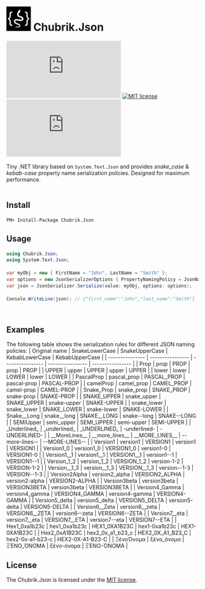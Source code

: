 ﻿# [![Chubrik.Json project](https://raw.githubusercontent.com/chubrik/Json/main/icon.png)](#) Chubrik.Json
[![NuGet package](https://img.shields.io/nuget/v/Chubrik.Json)](https://www.nuget.org/packages/Chubrik.Json/)
[![MIT license](https://img.shields.io/github/license/chubrik/Json)](https://github.com/chubrik/Json/blob/main/LICENSE)
[![NuGet downloads](https://img.shields.io/nuget/dt/Chubrik.Json)](https://www.nuget.org/packages/Chubrik.Json/)

Tiny .NET library based on `System.Text.Json` and provides *snake_case* &amp; *kebab-case*
property name serialization policies. Designed for maximum performance.
<br><br>

## Install
```
PM> Install-Package Chubrik.Json
```

## Usage
```csharp
using Chubrik.Json;
using System.Text.Json;

var myObj = new { FirstName = "John", LastName = "Smith" };
var options = new JsonSerializerOptions { PropertyNamingPolicy = JsonNamingPolicies.SnakeLowerCase };
var json = JsonSerializer.Serialize(value: myObj, options: options);

Console.WriteLine(json); // {"first_name":"John","last_name":"Smith"}
```
<br>

## Examples
The following table shows the serialization rules for different JSON naming policies:
| Original name   | SnakeLowerCase   | SnakeUpperCase   | KebabLowerCase   | KebabUpperCase   |
| --------------- | ---------------- | ---------------- | ---------------- | ---------------- |
| Prop            | prop             | PROP             | prop             | PROP             |
| UPPER           | upper            | UPPER            | upper            | UPPER            |
| lower           | lower            | LOWER            | lower            | LOWER            |
| PascalProp      | pascal_prop      | PASCAL_PROP      | pascal-prop      | PASCAL-PROP      |
| camelProp       | camel_prop       | CAMEL_PROP       | camel-prop       | CAMEL-PROP       |
| Snake_Prop      | snake_prop       | SNAKE_PROP       | snake-prop       | SNAKE-PROP       |
| SNAKE_UPPER     | snake_upper      | SNAKE_UPPER      | snake-upper      | SNAKE-UPPER      |
| snake_lower     | snake_lower      | SNAKE_LOWER      | snake-lower      | SNAKE-LOWER      |
| Snake__Long     | snake__long      | SNAKE__LONG      | snake--long      | SNAKE--LONG      |
| SEMIUpper       | semi_upper       | SEMI_UPPER       | semi-upper       | SEMI-UPPER       |
| \_Underlined_   | \_underlined_    | \_UNDERLINED_    | -underlined-     | -UNDERLINED-     |
| \_\_MoreLines__ | \_\_more_lines__ | \_\_MORE_LINES__ | --more-lines--   | --MORE-LINES--   |
| Version1        | version1         | VERSION1         | version1         | VERSION1         |
| Version1_0      | version1_0       | VERSION1_0       | version1-0       | VERSION1-0       |
| Version1__1     | version1__1      | VERSION1__1      | version1--1      | VERSION1--1      |
| Version_1_2     | version_1_2      | VERSION_1_2      | version-1-2      | VERSION-1-2      |
| Version__1_3    | version__1_3     | VERSION__1_3     | version--1-3     | VERSION--1-3     |
| Version2Alpha   | version2_alpha   | VERSION2_ALPHA   | version2-alpha   | VERSION2-ALPHA   |
| Version3beta    | version3beta     | VERSION3BETA     | version3beta     | VERSION3BETA     |
| Version4_Gamma  | version4_gamma   | VERSION4_GAMMA   | version4-gamma   | VERSION4-GAMMA   |
| Version5_delta  | version5_delta   | VERSION5_DELTA   | version5-delta   | VERSION5-DELTA   |
| Version6__Zeta  | version6__zeta   | VERSION6__ZETA   | version6--zeta   | VERSION6--ZETA   |
| Version7__eta   | version7__eta    | VERSION7__ETA    | version7--eta    | VERSION7--ETA    |
| Hex1_0xa1b23c   | hex1_0xa1b23c    | HEX1_0XA1B23C    | hex1-0xa1b23c    | HEX1-0XA1B23C    |
| Hex2_0xA1B23C   | hex2_0x_a1_b23_c | HEX2_0X_A1_B23_C | hex2-0x-a1-b23-c | HEX2-0X-A1-B23-C |
| ΞένοΌνομα       | ξένο_όνομα       | ΞΈΝΟ_ΌΝΟΜΑ       | ξένο-όνομα       | ΞΈΝΟ-ΌΝΟΜΑ       |
<br>

## <a name="license"></a>License
The Chubrik.Json is licensed under the [MIT license](https://github.com/chubrik/Json/blob/main/LICENSE).
<br><br>
